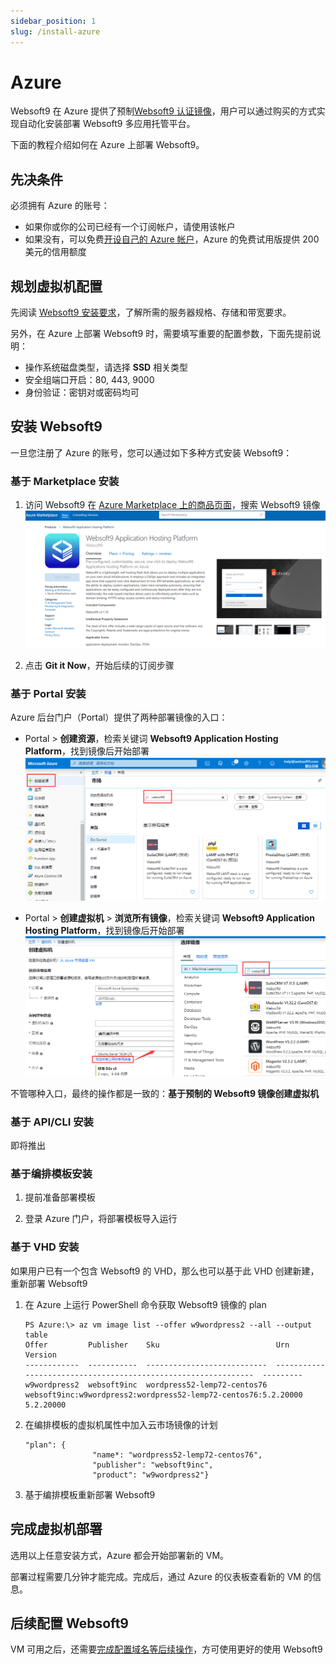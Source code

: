 ```yaml
---
sidebar_position: 1
slug: /install-azure
---
```


# Azure

Websoft9 在 Azure 提供了预制[Websoft9 认证镜像](https://azuremarketplace.microsoft.com/en-us/marketplace/apps/websoft9inc.websoft9)，用户可以通过购买的方式实现自动化安装部署 Websoft9 多应用托管平台。

下面的教程介绍如何在 Azure 上部署 Websoft9。

## 先决条件

必须拥有 Azure 的账号：

- 如果你或你的公司已经有一个订阅帐户，请使用该帐户
- 如果没有，可以免费[开设自己的 Azure 帐户](https://azure.microsoft.com/en-us/free/)，Azure 的免费试用版提供 200 美元的信用额度

## 规划虚拟机配置

先阅读 [Websoft9 安装要求](./install-requirements)，了解所需的服务器规格、存储和带宽要求。 

另外，在 Azure 上部署 Websoft9 时，需要填写重要的配置参数，下面先提前说明：

- 操作系统磁盘类型，请选择 **SSD** 相关类型
- 安全组端口开启：80, 443, 9000
- 身份验证：密钥对或密码均可

## 安装 Websoft9

一旦您注册了 Azure 的账号，您可以通过如下多种方式安装 Websoft9：

### 基于 Marketplace 安装

1. 访问 Websoft9 在 [Azure Marketplace 上的商品页面](https://azuremarketplace.microsoft.com/en-us/marketplace/apps/websoft9inc.websoft9)，搜索 Websoft9 镜像
  ![搜索Websoft9镜像](./assets/azure-mkss-websoft9.png)

2. 点击 **Git it Now**，开始后续的订阅步骤

### 基于 Portal 安装

Azure 后台门户（Portal）提供了两种部署镜像的入口：

  - Portal > **创建资源**，检索关键词 **Websoft9 Application Hosting Platform**，找到镜像后开始部署
    ![Azure Portal 搜索镜像](./assets/azure-portalmk-websoft9.png)

  - Portal > **创建虚拟机** > **浏览所有镜像**，检索关键词 **Websoft9 Application Hosting Platform**，找到镜像后开始部署
    ![](./assets/azure-vmimage-websoft9.png)

不管哪种入口，最终的操作都是一致的：**基于预制的 Websoft9 镜像创建虚拟机**

### 基于 API/CLI 安装

即将推出

### 基于编排模板安装

1. 提前准备部署模板

2. 登录 Azure 门户，将部署模板导入运行

### 基于 VHD 安装

如果用户已有一个包含 Websoft9 的 VHD，那么也可以基于此 VHD 创建新建，重新部署 Websoft9

1. 在 Azure 上运行 PowerShell 命令获取 Websoft9 镜像的 plan
   ```
   PS Azure:\> az vm image list --offer w9wordpress2 --all --output table
   Offer         Publisher    Sku                          Urn                                                             Version
   ------------  -----------  ---------------------------  --------------------------------------------------------------  ---------
   w9wordpress2  websoft9inc  wordpress52-lemp72-centos76  websoft9inc:w9wordpress2:wordpress52-lemp72-centos76:5.2.20000  5.2.20000
   ```

2. 在编排模板的虚拟机属性中加入云市场镜像的计划
   ```
   "plan": {
                  "name*: "wordpress52-lemp72-centos76",
                  "publisher": "websoft9inc",
                  "product": "w9wordpress2"}
   ```

3. 基于编排模板重新部署 Websoft9

## 完成虚拟机部署

选用以上任意安装方式，Azure 都会开始部署新的 VM。  

部署过程需要几分钟才能完成。完成后，通过 Azure 的仪表板查看新的 VM 的信息。  

## 后续配置 Websoft9

VM 可用之后，还需要[完成配置域名等后续操作](./domain-set)，方可使用更好的使用 Websoft9
